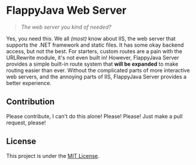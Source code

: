# FlappyJava Web Server

> *The web server you kind of needed?*

Yes, you need this. We all *(most)* know about IIS, the web server that supports the .NET framework and static files. It has some okay backend access, but not the best. For starters, custom routes are a pain with the URLRewrite module, it's not even built in! However, FlappyJava Server provides a simple built-in route system that **will be expanded** to make routing easier than ever. Without the complicated parts of more interactive web servers, and the annoying parts of IIS, FlappyJava Server provides a better experience.

## Contribution

Please contribute, I can't do this alone! Please! Please! Just make a pull request, please!

## License

This project is under the [MIT License](LICENSE.md "License File").
